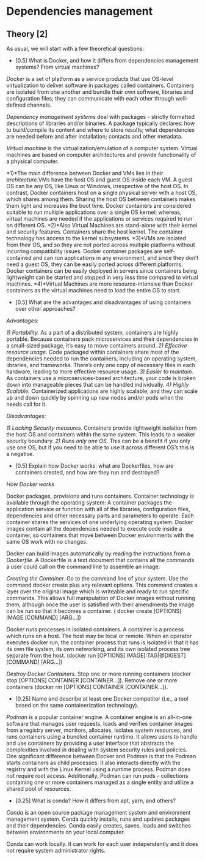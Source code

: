 # Dependencies management

## Theory [2]

As usual, we will start with a few theoretical questions:

* [0.5] What is Docker, and how it differs from dependencies management systems? From virtual machines?

*Docker* is a set of platform as a service products that use OS-level virtualization to deliver software in packages called containers.
Containers are isolated from one another and bundle their own software, libraries and configuration files; they can communicate with each other through well-defined channels.

*Dependency management systems* deal with packages - strictly formatted descriptions of libraries and/or binaries. 
A package typically declares: how to build/compile its content and where to store results; what dependencies are needed before and after installation; contacts and other metadata.

*Virtual machine* is the virtualization/emulation of a computer system. Virtual machines are based on computer architectures and provide functionality of a physical computer. 

*1)*The main difference between Docker and VMs lies in their *architecture*.VMs have the host OS and guest OS inside each VM. A guest OS can be any OS, like Linux or Windows, irrespective of the host OS. In contrast, Docker containers host on a single physical server with a host OS, which shares among them. Sharing the host OS between containers makes them light and increases the boot time. Docker containers are considered suitable to run multiple applications over a single OS kernel; whereas, virtual machines are needed if the applications or services required to run on different OS. 
*2)*Also Virtual Machines are stand-alone with their kernel and security features. Containers share the host kernel. The container technology has access to the kernel subsystems. 
*3)*VMs are isolated from their OS, and so they are not ported across multiple platforms without incurring compatibility issues. Docker container packages are self-contained and can run applications in any environment, and since they don’t need a guest OS, they can be easily ported across different platforms. Docker containers can be easily deployed in servers since containers being lightweight can be started and stopped in very less time compared to virtual machines.
*4)*Virtual Machines are more resource-intensive than Docker containers as the virtual machines need to load the entire OS to start.
* [0.5] What are the advantages and disadvantages of using containers over other approaches?

*Advantages:*

*1) Portability.*
As a part of a distributed system, containers are highly portable.
Because containers pack microservices and their dependencies in a small-sized package, it’s easy to move containers around.
*2) Effective resource usage.*
Code packaged within containers share most of the dependencies needed to run the containers, including an operating system, libraries, and frameworks.
There’s only one copy of necessary files in each hardware, leading to more effective resource usage. 
*3) Easier to maintain.*
As containers use a microservices-based architecture, your code is broken down into manageable pieces that can be handled individually. 
*4) Highly Scalable.*
Containerized applications are highly scalable, and they can scale up and down quickly by spinning up new nodes and/or pods when the needs call for it.

*Disadvantages:*

*1) Lacking Security measures.*
Containers provide lightweight isolation from the host OS and containers within the same system. This leads to a weaker security boundary.
*2) Runs only one OS.*
This can be a benefit if you only use one OS, but if you need to be able to use it across different OS’s this is a negative.
* [0.5] Explain how Docker works: what are Dockerfiles, how are containers created, and how are they run and destroyed?

*How Docker works*

Docker packages, provisions and runs containers. Container technology is available through the operating system: A container packages the application service or function with all of the libraries, configuration files, dependencies and other necessary parts and parameters to operate. Each container shares the services of one underlying operating system. Docker images contain all the dependencies needed to execute code inside a container, so containers that move between Docker environments with the same OS work with no changes.

Docker can build images automatically by reading the instructions from a *Dockerfile*. A Dockerfile is a text document that contains all the commands a user could call on the command line to assemble an image.

*Creating the Container.*
Go to the command line of your system. Use the command docker create plus any relevant options. This command creates a layer over the original image which is writeable and ready to run specific commands. This allows full manipulation of Docker images without running them, although once the user is satisfied with their amendments the image can be run so that it becomes a container. ( docker create [OPTIONS] IMAGE [COMMAND] [ARG...])

*Docker runs* processes in isolated containers. A container is a process which runs on a host. The host may be local or remote. When an operator executes docker run, the container process that runs is isolated in that it has its own file system, its own networking, and its own isolated process tree separate from the host. (docker run [OPTIONS] IMAGE[:TAG|@DIGEST] [COMMAND] [ARG...])

*Destroy Docker Containers.* 
Stop one or more running containers (docker stop [OPTIONS] CONTAINER [CONTAINER...]). 
Remove one or more containers (docker rm [OPTIONS] CONTAINER [CONTAINER...]).
* [0.25] Name and describe at least one Docker competitor (i.e., a tool based on the same containerization technology).

*Podman* is a popular container engine. A container engine is an all-in-one software that manages user requests, loads and verifies container images from a registry server, monitors, allocates, isolates system resources, and runs containers using a bundled container runtime. It allows users to handle and use containers by providing a user interface that abstracts the complexities involved in dealing with system security rules and policies. 
One significant difference between Docker and Podman is that the Podman starts containers as child processes. It also interacts directly with the registry and with the Linux Kernel using a runtime process. 
Podman does not require root access.
Additionally, Podman can run pods - collections containing one or more containers managed as a single entity and utilize a shared pool of resources.
* [0.25] What is conda? How it differs from apt, yarn, and others?

*Conda* is an open source package management system and environment management system. Conda quickly installs, runs and updates packages and their dependencies. Conda easily creates, saves, loads and switches between environments on your local computer. 

Conda can work locally.
It can work for each user independently and it does not require system administrator rights.
